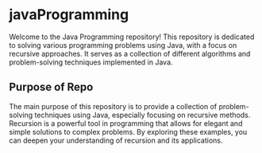 # javaProgramming
Welcome to the Java Programming repository! This repository is dedicated to solving various programming problems using Java, with a focus on recursive approaches. It serves as a collection of different algorithms and problem-solving techniques implemented in Java.

## Purpose of Repo
The main purpose of this repository is to provide a collection of problem-solving techniques using Java, especially focusing on recursive methods. Recursion is a powerful tool in programming that allows for elegant and simple solutions to complex problems. By exploring these examples, you can deepen your understanding of recursion and its applications.
